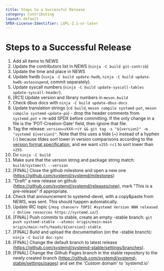 ```yaml
---
title: Steps to a Successful Release
category: Contributing
layout: default
SPDX-License-Identifier: LGPL-2.1-or-later
---
```


# Steps to a Successful Release

1. Add all items to NEWS
2. Update the contributors list in NEWS (`ninja -C build git-contrib`)
3. Update the time and place in NEWS
4. Update hwdb (`ninja -C build update-hwdb`, `ninja -C build update-hwdb-autosuspend`, commit separately).
5. Update syscall numbers (`ninja -C build update-syscall-tables update-syscall-header`).
6. [RC1] Update version and library numbers in `meson.build`
7. Check dbus docs with `ninja -C build update-dbus-docs`
8. Update translation strings (`cd build`, `meson compile systemd-pot`, `meson compile systemd-update-po`) - drop the header comments from `systemd.pot` + re-add SPDX before committing. If the only change in a file is the 'POT-Creation-Date' field, then ignore that file.
9. Tag the release: `version=vXXX~rcY && git tag -s "${version}" -m "systemd ${version}"`. Note that this uses a tilde (\~) instead of a hyphen (-) because tildes sort lower in version comparisons according to the [version format specification](https://uapi-group.org/specifications/specs/version_format_specification/), and we want `v255-rc1` to sort lower than `v255`.
10. Do `ninja -C build`
11. Make sure that the version string and package string match: `build/systemctl --version`
12. [FINAL] Close the github milestone and open a new one (https://github.com/systemd/systemd/milestones)
13. "Draft" a new release on github (https://github.com/systemd/systemd/releases/new), mark "This is a pre-release" if appropriate.
14. Check that announcement to systemd-devel, with a copy&paste from NEWS, was sent. This should happen automatically.
15. Update IRC topic (`/msg chanserv TOPIC #systemd Version NNN released | Online resources https://systemd.io/`)
16. [FINAL] Push commits to stable, create an empty -stable branch: `git push systemd-stable --atomic origin/main:main origin/main:refs/heads/${version}-stable`.
17. [FINAL] Build and upload the documentation (on the -stable branch): `ninja -C build doc-sync`
18. [FINAL] Change the default branch to latest release (https://github.com/systemd/systemd-stable/settings/branches).
19. [FINAL] Change the Github Pages branch in the stable repository to the newly created branch (https://github.com/systemd/systemd-stable/settings/pages) and set the 'Custom domain' to 'systemd.io'
